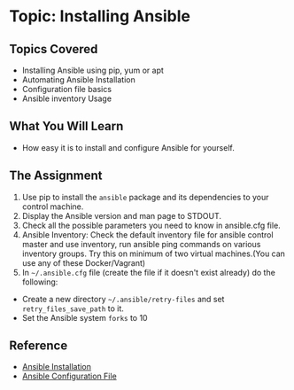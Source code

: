 # Topic: Installing Ansible

## Topics Covered

* Installing Ansible using pip, yum or apt
* Automating Ansible Installation
* Configuration file basics
* Ansible inventory Usage 

## What You Will Learn

* How easy it is to install and configure Ansible for yourself.

## The Assignment

1. Use pip to install the `ansible` package and its dependencies to your control machine.
1. Display the Ansible version and man page to STDOUT.
1. Check all the possible parameters you need to know in ansible.cfg file.
1. Ansible Inventory: Check the default inventory file for ansible control master and use inventory, run ansible ping commands on various inventory groups. Try this on minimum of two virtual machines.(You can use any of these Docker/Vagrant)
1. In `~/.ansible.cfg` file (create the file if it doesn't exist already) do the following:
  * Create a new directory `~/.ansible/retry-files` and set `retry_files_save_path` to it.
  * Set the Ansible system `forks` to 10

## Reference

* [Ansible Installation](http://docs.ansible.com/ansible/intro_installation.html)
* [Ansible Configuration File](http://docs.ansible.com/ansible/intro_configuration.html)
